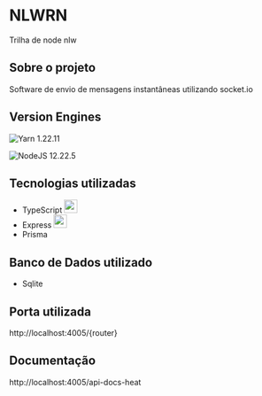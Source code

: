 # NLWRN
Trilha de node nlw

## Sobre o projeto
Software de envio de mensagens instantâneas utilizando socket.io

## Version Engines

![Yarn](https://img.shields.io/badge/yarn-%232C8EBB.svg?style=for-the-badge&logo=yarn&logoColor=white)  1.22.11

![NodeJS](https://img.shields.io/badge/node.js-6DA55F?style=for-the-badge&logo=node.js&logoColor=white)  12.22.5

## Tecnologias utilizadas
- TypeScript <img height="24em" src="https://cdn.jsdelivr.net/gh/devicons/devicon/icons/typescript/typescript-original.svg" />
- Express <img height="24em" src="https://cdn.jsdelivr.net/gh/devicons/devicon/icons/express/express-original.svg" />
- Prisma 

## Banco de Dados utilizado
- Sqlite

## Porta utilizada
http://localhost:4005/{router}

## Documentação
http://localhost:4005/api-docs-heat
